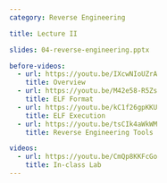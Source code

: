```yaml
---
category: Reverse Engineering

title: Lecture II

slides: 04-reverse-engineering.pptx

before-videos:
  - url: https://youtu.be/IXcwNIoUZrA
    title: Overview
  - url: https://youtu.be/M42e58-R5Zs
    title: ELF Format
  - url: https://youtu.be/kC1f26gpKKU
    title: ELF Execution
  - url: https://youtu.be/tsCIk4aWkWM
    title: Reverse Engineering Tools

videos:
  - url: https://youtu.be/CmQp8KKFcGo
    title: In-class Lab
---
```

